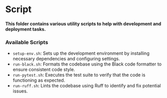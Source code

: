 # Script

#### This folder contains various utility scripts to help with development and deployment tasks.

### Available Scripts

- `setup-env.sh`: Sets up the development environment by installing necessary dependencies and configuring settings.
- `run-black.sh`: Formats the codebase using the Black code formatter to ensure consistent code style.
- `run-pytest.sh`: Executes the test suite to verify that the code is functioning as expected.
- `run-ruff.sh`: Lints the codebase using Ruff to identify and fix potential issues.
